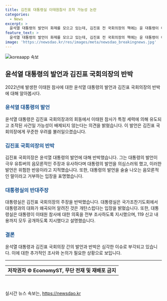 ```yaml
---
title: 김진표 대통령실 이태원참사 조작 가능성 논란
categories:
  - News
excerpt: >
  윤석열 대통령의 발언이 화제를 모으고 있는데, 김진표 전 국회의장의 책에는 윤 대통령이 이태원 참사에 대해 의심을 표현했다는 내용이 담겨있다. 김 전 의장은 윤 대통령의 발언을 통해 극우 유튜버의 음모론적인 발언이 대통령 입에서 나온 것에 대해 의아해했다. 이에 대통령실은 김 전 의장의 주장을 강하게 부인하며 대통령이 사고 수습과 예방을 위해 다양한 의혹을 조사하도록 지시했음을 설명했다.
feature_text: >
  윤석열 대통령의 발언이 화제를 모으고 있는데, 김진표 전 국회의장의 책에는 윤 대통령이 이태원 참사에 대해 의심을 표현했다는 내용이 담겨있다. 김 전 의장은 윤 대통령의 발언을 통해 극우 유튜버의 음모론적인 발언이 대통령 입에서 나온 것에 대해 의아해했다. 이에 대통령실은 김 전 의장의 주장을 강하게 부인하며 대통령이 사고 수습과 예방을 위해 다양한 의혹을 조사하도록 지시했음을 설명했다.
image: 'https://newsdao.kr/res/images/meta/newsdao_breakingnews.jpg'
---
```


<p><img src="https://newsdao.kr/res/images/meta/newsdao_breakingnews.jpg" alt="koreaapp 속보" /></p>

<h2 data-ke-size="size26">윤석열 대통령의 발언과 김진표 국회의장의 반박</h2>

<p data-ke-size="size16">2022년에 발생한 이태원 참사에 대한 윤석열 대통령의 발언과 김진표 국회의장의 반박에 대해 알아봅시다.</p>

<h3><b><span style="color: #1a5490;">윤석열 대통령의 발언</span></b></h3>

<p data-ke-size="size16">윤석열 대통령은 김진표 국회의장과의 회동에서 이태원 참사가 특정 세력에 의해 유도되고 조작된 사건일 가능성이 배제되지 않는다는 의견을 밝혔습니다. 이 발언은 김진표 국회의장에게 꾸준한 우려를 불러일으켰습니다.</p>

<h3><b><span style="color: #1a5490;">김진표 국회의장의 반박</span></b></h3>

<p data-ke-size="size16">김진표 국회의장은 윤석열 대통령의 발언에 대해 반박했습니다. 그는 대통령의 발언이 극우 유튜버의 음모론적인 주장과 유사하다며 대통령의 발언을 의심스러워 했고, 이러한 발언은 위험한 반응이라고 지적했습니다. 또한, 대통령의 발언을 술술 나오는 음모론적인 말이라고 거부하는 입장을 표명했습니다.</p>

<h3><b><span style="color: #1a5490;">대통령실의 반대주장</span></b></h3>

<p data-ke-size="size16">대통령실은 김진표 국회의장의 주장을 반박했습니다. 대통령실은 국가조찬기도회에서 대통령과의 대화가 왜곡되어 알려진 것은 개탄스럽다는 입장을 밝혔습니다. 또한, 대통령실은 대통령이 이태원 참사에 대한 의혹을 전부 조사하도록 지시했으며, 119 신고 내용까지 모두 공개하도록 지시했다고 설명했습니다.</p>

<h3><b><span style="color: #1a5490;">결론</span></b></h3>

<p data-ke-size="size16">윤석열 대통령과 김진표 국회의장 간의 발언과 반박은 심각한 이슈로 부각되고 있습니다. 이에 대한 추가적인 조사와 논의가 필요한 상황으로 보입니다.</p>

<hr>

<table>
  <tbody>
    <tr>
      <td style="text-align: center; height: 17px;"><b>저작권자 © EconomyST, 무단 전재 및 재배포 금지</b></td>
    </tr>
  </tbody>
</table>

<p data-ke-size="size16">&nbsp;</p>
실시간 뉴스 속보는, <a href="https://newsdao.kr" rel="dofollow">https://newsdao.kr</a>


